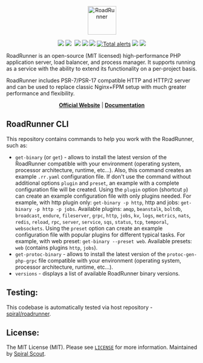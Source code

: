 <p align="center">
 <img src="https://user-images.githubusercontent.com/796136/50286124-6f7f3780-046f-11e9-9f45-e8fedd4f786d.png" height="75px" alt="RoadRunner">
</p>
<p align="center">
 <a href="https://packagist.org/packages/spiral/roadrunner"><img src="https://poser.pugx.org/spiral/roadrunner/version"></a>
	<a href="https://pkg.go.dev/github.com/spiral/roadrunner?tab=doc"><img src="https://godoc.org/github.com/spiral/roadrunner?status.svg"></a>
	<a href="https://github.com/spiral/roadrunner/actions"><img src="https://github.com/spiral/roadrunner/workflows/CI/badge.svg" alt=""></a>
	<a href="https://goreportcard.com/report/github.com/spiral/roadrunner"><img src="https://goreportcard.com/badge/github.com/spiral/roadrunner"></a>
	<a href="https://scrutinizer-ci.com/g/spiral/roadrunner/?branch=master"><img src="https://scrutinizer-ci.com/g/spiral/roadrunner/badges/quality-score.png"></a>
	<a href="https://codecov.io/gh/spiral/roadrunner/"><img src="https://codecov.io/gh/spiral/roadrunner/branch/master/graph/badge.svg"></a>
	<a href="https://lgtm.com/projects/g/spiral/roadrunner/alerts/"><img alt="Total alerts" src="https://img.shields.io/lgtm/alerts/g/spiral/roadrunner.svg?logo=lgtm&logoWidth=18"/></a>
	<a href="https://discord.gg/TFeEmCs"><img src="https://img.shields.io/badge/discord-chat-magenta.svg"></a>
	<a href="https://packagist.org/packages/spiral/roadrunner"><img src="https://img.shields.io/packagist/dd/spiral/roadrunner?style=flat-square"></a>
</p>

RoadRunner is an open-source (MIT licensed) high-performance PHP application server, load balancer, and process manager.
It supports running as a service with the ability to extend its functionality on a per-project basis.

RoadRunner includes PSR-7/PSR-17 compatible HTTP and HTTP/2 server and can be used to replace classic Nginx+FPM setup with much greater performance and flexibility.

<p align="center">
	<a href="https://roadrunner.dev/"><b>Official Website</b></a> | 
	<a href="https://roadrunner.dev/docs"><b>Documentation</b></a>
</p>

## RoadRunner CLI

This repository contains commands to help you work with the RoadRunner, such as:

- `get-binary` (or `get`) - allows to install the latest version of the RoadRunner compatible with 
  your environment (operating system, processor architecture, runtime, etc...).
  Also, this command creates an example `.rr.yaml` configuration file. If don't use the command without additional options 
  `plugin` and `preset`, an example with a complete configuration file will be created. 
  Using the `plugin` option (shortcut `p`) can create an example configuration file with only plugins needed. 
  For example, with http plugin only: `get-binary -p http`, http and jobs: `get-binary -p http -p jobs`. 
  Available plugins: `amqp`, `beanstalk`, `boltdb`, `broadcast`, `endure`, `fileserver`, `grpc`, `http`, `jobs`, `kv`,
  `logs`, `metrics`, `nats`, `redis`, `reload`, `rpc`, `server`, `service`, `sqs`, `status`, `tcp`, `temporal`, `websockets`.
  Using the `preset` option can create an example configuration file with popular plugins for different typical tasks. 
  For example, with web preset: `get-binary --preset web`.
  Available presets: `web` (contains plugins `http`, `jobs`).
- `get-protoc-binary` - allows to install the latest version of the `protoc-gen-php-grpc` file compatible with
  your environment (operating system, processor architecture, runtime, etc...).
- `versions` - displays a list of available RoadRunner binary versions.

Testing:
--------

This codebase is automatically tested via host repository - [spiral/roadrunner](https://github.com/spiral/roadrunner).

License:
--------

The MIT License (MIT). Please see [`LICENSE`](./LICENSE) for more information. 
Maintained by [Spiral Scout](https://spiralscout.com).
